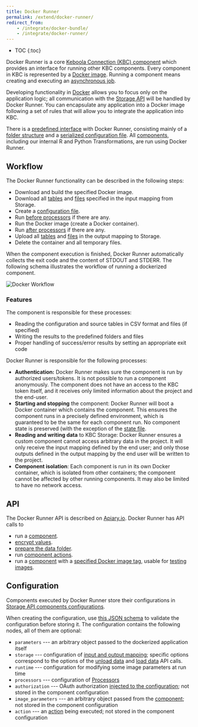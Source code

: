 ```yaml
---
title: Docker Runner
permalink: /extend/docker-runner/
redirect_from:
    - /integrate/docker-bundle/
    - /integrate/docker-runner/
---
```


* TOC
{:toc}

Docker Runner is a core [Keboola Connection (KBC) component](/overview/#important-components) which
provides an interface for running other KBC components. Every component in KBC is
represented by a [Docker image](/extend/component/docker-tutorial/).
Running a component means creating and executing an [asynchronous job](/integrate/jobs/).

Developing functionality in [Docker](https://www.docker.com/) allows you to focus only on the application logic; all communication
with the [Storage API](https://keboola.docs.apiary.io/#) will be handled by Docker Runner. You can encapsulate any application into a Docker image
following a set of rules that will allow you to integrate the application into KBC.

There is a [predefined interface](/extend/common-interface/) with Docker Runner, consisting
mainly of a [folder structure](/extend/common-interface/folders/) and a [serialized configuration file](/extend/common-interface/config-file/).
All [components](/extend/component/), including our internal R and Python Transformations, are run using Docker Runner.

## Workflow
The Docker Runner functionality can be described in the following steps:

- Download and build the specified Docker image.
- Download all [tables](/extend/common-interface/folders/#dataintables-folder) and [files](/extend/common-interface/folders/#datainfiles-folder) specified in the input mapping from Storage.
- Create a [configuration file](/extend/common-interface/config-file/).
- Run [before processors](/extend/component/processors/) if there are any.
- Run the Docker image (create a Docker container).
- Run [after processors](/extend/component/processors/) if there are any.
- Upload all [tables](/extend/common-interface/folders/#dataouttables-folder) and
[files](/extend/common-interface/folders/#dataoutfiles-folder) in the output mapping to Storage.
- Delete the container and all temporary files.

When the component execution is finished, Docker Runner automatically collects the exit code and the content of STDOUT and STDERR.
The following schema illustrates the workflow of running a dockerized component.

![Docker Workflow](/extend/docker-runner/docker-runner.svg)

### Features
The component is responsible for these processes:

- Reading the configuration and source tables in CSV format and files (if specified)
- Writing the results to the predefined folders and files
- Proper handling of success/error results by setting an appropriate exit code

Docker Runner is responsible for the following processes:

- **Authentication:** Docker Runner makes sure the component is run by authorized users/tokens.
It is not possible to run a component anonymously. The component does not have an access to the KBC token
itself, and it receives only limited information about the project and the end-user.
- **Starting and stopping** the component: Docker Runner will boot a Docker container which contains the
component. This ensures the component runs in a precisely defined environment, which is guaranteed to
be the same for each component run. No component state is preserved (with the exception of the
[state file](/extend/common-interface/config-file/#state-file).
- **Reading and writing data** to KBC Storage: Docker Runner ensures a custom component
cannot access arbitrary data in the project. It will only receive the input mapping defined by the end user;
and only those outputs defined in the output mapping by the end user will be written to the project.
- **Component isolation**: Each component is run in its own Docker container, which is isolated from other
containers; the component cannot be affected by other running components. It may also be limited
to have no network access.

## API
The Docker Runner API is described on [Apiary.io](https://kebooladocker.docs.apiary.io/#). Docker Runner
has API calls to

- run a [component](/extend/component/).
- [encrypt values](/overview/encryption/).
- [prepare the data folder](/extend/component/running/#preparing-the-data-folder).
- run [component actions](/extend/common-interface/actions/).
- run a [component](/extend/component/) with a [specified Docker image tag](https://kebooladocker.docs.apiary.io/#reference/run/create-a-job-with-image/run-job), usable for [testing images](/extend/component/deployment/#test-live-configurations).

## Configuration
Components executed by Docker Runner store their configurations in
[Storage API components configurations](https://keboola.docs.apiary.io/#reference/components-and-configurations).

When creating the configuration, use
[this JSON schema](https://github.com/keboola/docker-bundle/blob/master/Resources/schemas/configuration.json)
to validate the configuration before storing it. The configuration contains the following nodes,
all of them are optional:

- `parameters` --- an arbitrary object passed to the dockerized application itself
- `storage` --- configuration of [input and output mapping](/extend/common-interface/folders/); specific options correspond to the options of the
[unload data](https://keboola.docs.apiary.io/#reference/tables/unload-data-asynchronously) and
[load data](https://keboola.docs.apiary.io/#reference/tables/load-data-asynchronously) API calls.
- `runtime` --- configuration for modifying some image parameters at run time
- `processors` --- configuration of [Processors](/extend/component/processors/)
- `authorization` --- OAuth authorization [injected to the configuration](/extend/common-interface/oauth/); not stored in the component configuration
- `image_parameters` --- an arbitrary object passed from the [component](/extend/component/); not stored in the component configuration
- `action` --- an [action](/extend/common-interface/actions/) being executed; not stored in the component configuration
